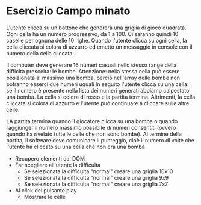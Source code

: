 # Esercizio Campo minato
L'utente clicca su un bottone che genererà una griglia di gioco quadrata.
Ogni cella ha un numero progressivo, da 1 a 100.
Ci saranno quindi 10 caselle per ognuna delle 10 righe.
Quando l'utente clicca su ogni cella, la cella cliccata si colora di azzurro ed emetto un messaggio in console con il numero della cella cliccata.

Il computer deve generare 16 numeri casuali nello stesso range della difficltà prescelta: le bombe. Attenzione: nella stessa cella può essere posizionata al massimo una bomba, perciò nell'array delle bombe non potranno esserci due numeri uguali
In seguito l'utente clicca su una cella: se il numero è presente nella lista dei numeri generati abbiamo calpestato una bomba. La cella si colora di rosso e la partita termina. Altrimenti, la cella cliccata si colora di azzurro e l'utente può continuare  a cliccare sulle altre celle.

LA partita termina quando il giocatore clicca su una bomba o quando raggiunger il numero massimo possibile di numeri consentiti (ovvero quando ha rivelato tutte le celle che non sono bombe).
Al termine della partita, il software deve comunicare il punteggio, cioè il numero di volte che l'utente ha cliccato su una cella che non era una bomba

- Recupero elementi dal DOM
- Far  scegliere all'utente la difficulta
    - Se selezionata la difficulta "normal"
    creare una griglia 10x10
    - Se selezionata la difficulta "normal"
    creare una griglia 9x9
    - Se selezionata la difficulta "normal"
    creare una griglia 7x7
- Al click del pulsante play
    - Mostrare le celle